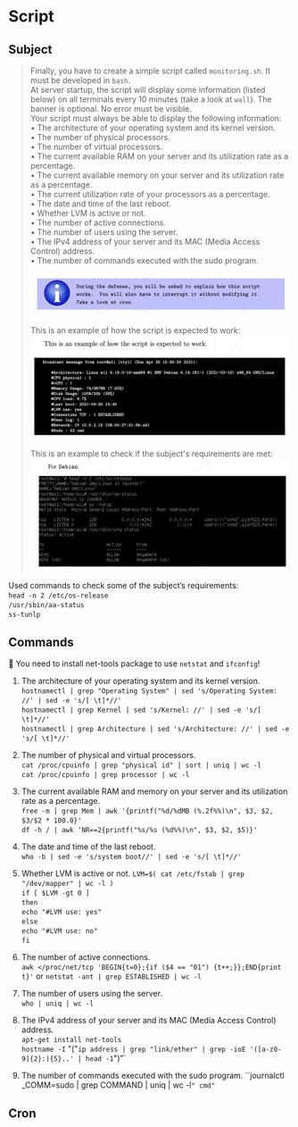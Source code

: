 # Script

## Subject
> Finally, you have to create a simple script called `monitoring.sh`. It must be developed in `bash`.  
> At server startup, the script will display some information (listed below) on all terminals every 10 minutes (take a look at `wall`). The banner is optional. No error must be visible.  
> Your script must always be able to display the following information:  
> • The architecture of your operating system and its kernel version.  
> • The number of physical processors.  
> • The number of virtual processors.  
> • The current available RAM on your server and its utilization rate as a percentage.  
> • The current available memory on your server and its utilization rate as a percentage.  
> • The current utilization rate of your processors as a percentage.  
> • The date and time of the last reboot.  
> • Whether LVM is active or not.  
> • The number of active connections.  
> • The number of users using the server.  
> • The IPv4 address of your server and its MAC (Media Access Control) address.  
> • The number of commands executed with the sudo program.
>
> ![](../Pics/explain_script.png)
>
> This is an example of how the script is expected to work:  
> ![](../Pics/example_script.png)
> 
> This is an example to check if the subject's requirements are met:
> ![](../Pics/commands_requirements.png)

Used commands to check some of the subject’s requirements:  
`head -n 2 /etc/os-release`  
`/usr/sbin/aa-status`  
`ss-tunlp`  

## Commands
🚨 You need to install net-tools package to use `netstat` and `ifconfig`!  

1. The architecture of your operating system and its kernel version.  
`hostnamectl | grep "Operating System" | sed 's/Operating System: //' | sed -e 's/[ \t]*//'`  
`hostnamectl | grep Kernel | sed 's/Kernel: //' | sed -e 's/[ \t]*//'`  
`hostnamectl | grep Architecture | sed 's/Architecture: //' | sed -e 's/[ \t]*//'`  

2. The number of physical and virtual processors.  
`cat /proc/cpuinfo | grep "physical id" | sort | uniq | wc -l`  
`cat /proc/cpuinfo | grep processor | wc -l`  

3. The current available RAM and memory on your server and its utilization rate as a percentage.  
`free -m | grep Mem | awk '{printf("%d/%dMB (%.2f%%)\n", $3, $2, $3/$2 * 100.0}'`  
`df -h / | awk 'NR==2{printf("%s/%s (%d%%)\n", $3, $2, $5)}'`  

4. The date and time of the last reboot.  
`who -b | sed -e 's/system boot//' | sed -e 's/[ \t]*//'`

5. Whether LVM is active or not.
`LVM=$( cat /etc/fstab | grep "/dev/mapper" | wc -l )`  
`if [ $LVM -gt 0 ]`  
`then`  
`echo "#LVM use: yes"`  
`else`  
`echo "#LVM use: no"`  
`fi`

6. The number of active connections.  
`awk </proc/net/tcp 'BEGIN{t=0};{if ($4 == "01") {t++;}};END{print t}'`
or
`netstat -ant | grep ESTABLISHED | wc -l`

7. The number of users using the server.  
`who | uniq | wc -l`

8. The IPv4 address of your server and its MAC (Media Access Control) address.  
`apt-get install net-tools`  
`hostname -I` "("`ip address | grep "link/ether" | grep -ioE '([a-z0-9]{2}:){5}..' | head -1`")"`

9. The number of commands executed with the sudo program.
``journalctl _COMM=sudo | grep COMMAND | uniq | wc -l`" cmd" `



## Cron


